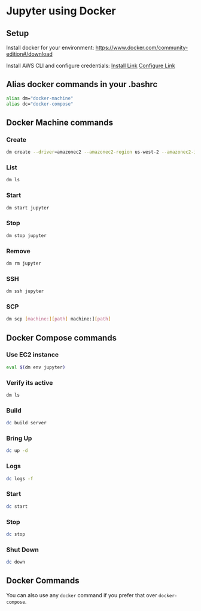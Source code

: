 # Jupyter using Docker

## Setup
Install docker for your environment:
https://www.docker.com/community-edition#/download

Install AWS CLI and configure credentials:
[Install Link](http://docs.aws.amazon.com/cli/latest/userguide/installing.html)
[Configure Link](http://docs.aws.amazon.com/cli/latest/userguide/cli-chap-getting-started.html)

## Alias docker commands in your .bashrc
```bash
alias dm="docker-machine"
alias dc="docker-compose"
```

## Docker Machine commands

### Create
```bash
dm create --driver=amazonec2 --amazonec2-region us-west-2 --amazonec2-instance-type p2.xlarge jupyter
```

### List
```bash
dm ls
```

### Start
```bash
dm start jupyter
```

### Stop
```bash
dm stop jupyter
```

### Remove
```bash
dm rm jupyter
```

### SSH
```bash
dm ssh jupyter
```

### SCP
```bash
dm scp [machine:][path] machine:][path]
```

## Docker Compose commands

### Use EC2 instance
```bash
eval $(dm env jupyter)
```

### Verify its active
```bash
dm ls
```

### Build
```bash
dc build server
```

### Bring Up
```bash
dc up -d
```

### Logs
```bash
dc logs -f
```

### Start
```bash
dc start
```

### Stop
```bash
dc stop
```

### Shut Down
```bash
dc down
```

## Docker Commands

You can also use any `docker` command if you prefer that over `docker-compose`. 
